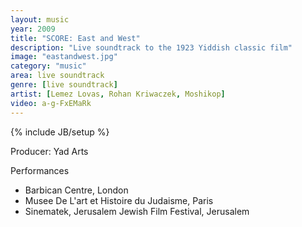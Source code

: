 ```yaml
---
layout: music
year: 2009
title: "SCORE: East and West"
description: "Live soundtrack to the 1923 Yiddish classic film"
image: "eastandwest.jpg"
category: "music"
area: live soundtrack
genre: [live soundtrack]
artist: [Lemez Lovas, Rohan Kriwaczek, Moshikop]
video: a-g-FxEMaRk
---
```

{% include JB/setup %}

Producer: Yad Arts

Performances

- Barbican Centre, London
- Musee De L'art et Histoire du Judaisme, Paris
- Sinematek, Jerusalem Jewish Film Festival, Jerusalem



